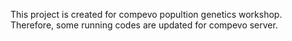 This project is created for compevo popultion genetics workshop. Therefore, some running codes are updated for compevo server.
